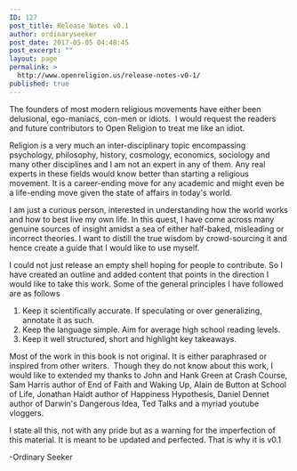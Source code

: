 ```yaml
---
ID: 127
post_title: Release Notes v0.1
author: ordinaryseeker
post_date: 2017-05-05 04:48:45
post_excerpt: ""
layout: page
permalink: >
  http://www.openreligion.us/release-notes-v0-1/
published: true
---
```

The founders of most modern religious movements have either been delusional, ego-maniacs, con-men or idiots.  I would request the readers and future contributors to Open Religion to treat me like an idiot.

Religion is a very much an inter-disciplinary topic encompassing psychology, philosophy, history, cosmology, economics, sociology and many other disciplines and I am not an expert in any of them. Any real experts in these fields would know better than starting a religious movement. It is a career-ending move for any academic and might even be a life-ending move given the state of affairs in today's world.

I am just a curious person, interested in understanding how the world works and how to best live my own life. In this quest, I have come across many genuine sources of insight amidst a sea of either half-baked, misleading or incorrect theories. I want to distill the true wisdom by crowd-sourcing it and hence create a guide that I would like to use myself.

I could not just release an empty shell hoping for people to contribute. So I have created an outline and added content that points in the direction I would like to take this work. Some of the general principles I have followed are as follows
<ol>
 	<li>Keep it scientifically accurate. If speculating or over generalizing, annotate it as such.</li>
 	<li>Keep the language simple. Aim for average high school reading levels.</li>
 	<li>Keep it well structured, short and highlight key takeaways.</li>
</ol>
Most of the work in this book is not original. It is either paraphrased or inspired from other writers.  Though they do not know about this work, I would like to extended my thanks to John and Hank Green at Crash Course, Sam Harris author of End of Faith and Waking Up, Alain de Button at School of Life, Jonathan Haidt author of Happiness Hypothesis, Daniel Dennet author of Darwin's Dangerous Idea, Ted Talks and a myriad youtube vloggers.

I state all this, not with any pride but as a warning for the imperfection of this material. It is meant to be updated and perfected. That is why it is v0.1

-Ordinary Seeker